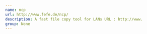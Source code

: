 ```yaml
---
name: ncp
url: http://www.fefe.de/ncp/
description: A fast file copy tool for LANs URL : http://www.
group: None
---
```

